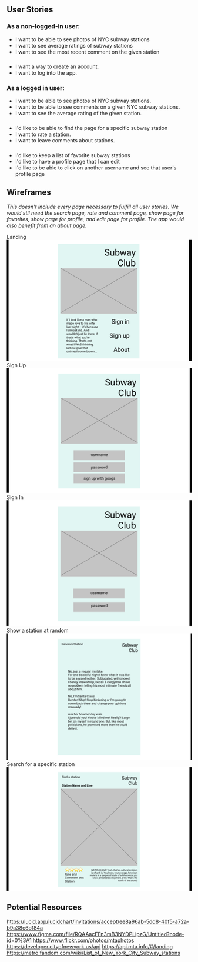 ## User Stories

### As a non-logged-in user:
* I want to be able to see photos of NYC subway stations
* I want to see average ratings of subway stations
* I want to see the most recent comment on the given station
###
* I want a way to create an account.
* I want to log into the app.


### As a logged in user:
* I want to be able to see photos of NYC subway stations.
* I want to be able to see comments on a given NYC subway stations.
* I want to see the average rating of the given station.
###
* I'd like to be able to find the page for a specific subway station
* I want to rate a station.
* I want to leave comments about stations.
###
* I'd like to keep a list of favorite subway stations
* I'd like to have a profile page that I can edit
* I'd like to be able to click on another username and see that user's profile page


## Wireframes
*This doesn't include every page necessary to fulfill all user stories. We would stll need the search page, rate and comment page, show page for favorites, show page for profile, and edit page for profile. The app would also benefit from an about page.*

Landing
![Home](https://github.com/egrivalsky/subway-club/blob/main/home.png?raw=true)
Sign Up
![Sign Up](https://github.com/egrivalsky/subway-club/blob/main/sign-up.png?raw=true)
Sign In
![Sign In](https://github.com/egrivalsky/subway-club/blob/main/sign-in.png?raw=true)
Show a station at random
![Randome Station](https://github.com/egrivalsky/subway-club/blob/main/random-station.png?raw=true)
Search for a specific station
![Landing](https://github.com/egrivalsky/subway-club/blob/main/find-station.png?raw=true)

## Potential Resources
https://lucid.app/lucidchart/invitations/accept/ee8a96ab-5dd8-40f5-a72a-b9a38c6b184a
https://www.figma.com/file/RQAAacFFn3mB3NYDPLjpzG/Untitled?node-id=0%3A1
https://www.flickr.com/photos/mtaphotos
https://developer.cityofnewyork.us/api
https://api.mta.info/#/landing
https://metro.fandom.com/wiki/List_of_New_York_City_Subway_stations
